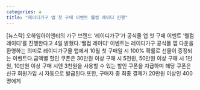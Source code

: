 ```yaml
---
categories: a
title: "레이디가구 앱 첫 구매 이벤트 웰컴 레이디 진행"
---
```

[뉴스락] 오하임아이엔티의 가구 브랜드 ‘레이디가구’가 공식몰 앱 첫 구매 이벤트 ‘웰컴 레이디’를 진행한다고 4일 밝혔다.‘웰컴 레이디’ 이벤트는 레이디가구 공식몰 앱 다운을 환영하는 의미로 레이디가구몰 앱에서 10월 첫 구매일 시 100% 확률로 선물이 증정되는 이벤트다.금액별 할인 쿠폰은 30만원 이상 구매 시 5천원, 50만원 이상 구매 시 1만원, 10만원 이상 구매 시엔 3천원을 사용할 수 있는 할인 쿠폰을 지급하며 해당 쿠폰은 신규 회원가입 시 자동으로 발급된다.또한, 구매자 중 최종 결제가 20만원 이상인 400명에게